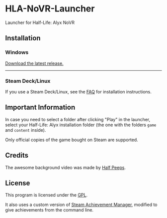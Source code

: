 # HLA-NoVR-Launcher
Launcher for Half-Life: Alyx NoVR

## Installation

### Windows
[Download the latest release.](https://github.com/bfeber/HLA-NoVR-Launcher/releases/latest/download/HLA-NoVR-Launcher.exe)

---

### Steam Deck/Linux

If you use a Steam Deck/Linux, see the [FAQ](https://docs.google.com/document/d/1mlDz24iE1r4Lf16y5N9I37ZIvm4V0ie2Sxg1GBlcs10) for installation instructions.

## Important Information

In case you need to select a folder after clicking "Play" in the launcher, select your Half-Life: Alyx installation folder (the one with the folders `game` and `content` inside).

Only official copies of the game bought on Steam are supported.

## Credits
The awesome background video was made by [Half Peeps](https://www.youtube.com/@HALFPEEPS).

## License
This program is licensed under the [GPL](LICENSE).

It also uses a custom version of [Steam Achievement Manager](https://github.com/gibbed/SteamAchievementManager), modified to give achievements from the command line.
